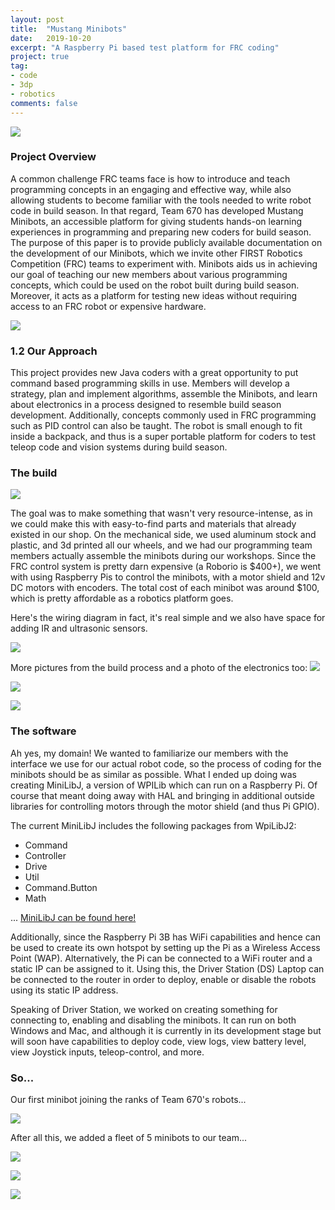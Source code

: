```yaml
---
layout: post
title:  "Mustang Minibots"
date:   2019-10-20
excerpt: "A Raspberry Pi based test platform for FRC coding"
project: true
tag:
- code
- 3dp
- robotics
comments: false
---
```


![](https://i.imgur.com/d9PEv3Q.jpg) 


### Project Overview

A common challenge FRC teams face is how to introduce and teach programming concepts in an engaging and effective way, while also allowing students to become familiar with the tools needed to write robot code in build season. In that regard, Team 670 has developed Mustang Minibots, an accessible platform for giving students hands-on learning experiences in programming and preparing new coders for build season.
<space><space>
The purpose of this paper is to provide publicly available documentation on the development of our Minibots, which we invite other FIRST Robotics Competition (FRC) teams to experiment with.
<space><space>
Minibots aids us in achieving our goal of teaching our new members about various programming concepts, which could be used on the robot built during build season. Moreover, it acts as a platform for testing new ideas without requiring access to an FRC robot or expensive hardware.

![](https://i.imgur.com/QELtXKU.jpg)



### 1.2 Our Approach

This project provides new Java coders with a great opportunity to put command based programming skills in use. Members will develop a strategy, plan and implement algorithms, assemble the Minibots, and learn about electronics in a process designed to resemble build season development. Additionally, concepts commonly used in FRC programming such as PID control can also be taught. The robot is small enough to fit inside a backpack, and thus is a super portable platform for coders to test teleop code and vision systems during build season.

### The build

![](https://ctychen.github.io/assets/images/mbbuild1.jpg)



The goal was to make something that wasn't very resource-intense, as in we could make this with easy-to-find parts and materials that already existed in our shop. On the mechanical side, we used aluminum stock and plastic, and 3d printed all our wheels, and we had our programming team members actually assemble the minibots during our workshops.
Since the FRC control system is pretty darn expensive (a Roborio is $400+), we went with using Raspberry Pis to control the minibots, with a motor shield and 12v DC motors with encoders. The total cost of each minibot was around $100, which is pretty affordable as a robotics platform goes.



Here's the wiring diagram in fact, it's real simple and we also have space for adding IR and ultrasonic sensors.



![](https://ctychen.github.io/assets/images/minibotswiring.jpg) <space><space>

More pictures from the build process and a photo of the electronics too: <space><space>
![](https://ctychen.github.io/assets/images/mbbuild2.jpg)



![](https://ctychen.github.io/assets/images/mbbuild3.jpg)



![](https://ctychen.github.io/assets/images/mbbuild4.jpg)


### The software

Ah yes, my domain! We wanted to familiarize our members with the interface we use for our actual robot code, so the process of coding for the minibots should be as similar as possible. What I ended up doing was creating MiniLibJ, a version of WPILib which can run on a Raspberry Pi. Of course that meant doing away with HAL and bringing in additional outside libraries for controlling motors through the motor shield (and thus Pi GPIO).

The current MiniLibJ includes the following packages from WpiLibJ2:
- Command
- Controller
- Drive
- Util
- Command.Button
- Math

... [MiniLibJ can be found here!](https://github.com/HHS-Team670/MustangMinibots)




Additionally, since the Raspberry Pi 3B has WiFi capabilities and hence can be used to create its own hotspot by setting up the Pi as a Wireless Access Point (WAP). Alternatively, the Pi can be connected to a WiFi router and a static IP can be assigned to it. Using this, the Driver Station (DS) Laptop can be connected to the router in order to deploy, enable or disable the robots using its static IP address.



Speaking of Driver Station, we worked on creating something for connecting to, enabling and disabling the minibots. It can run on both Windows and Mac, and although it is currently in its development stage but will soon have capabilities to deploy code, view logs, view battery level, view Joystick inputs, teleop-control, and more.



### So...

Our first minibot joining the ranks of Team 670's robots...



![](https://ctychen.github.io/assets/images/all670.jpg)



After all this, we added a fleet of 5 minibots to our team...



![](https://ctychen.github.io/assets/images/5mini.jpg)



![](https://ctychen.github.io/assets/images/5mini1.jpg)



![](https://ctychen.github.io/assets/images/5mini2.jpg)
